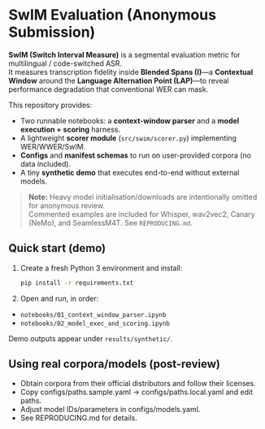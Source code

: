 # SwIM Evaluation  (Anonymous Submission)

**SwIM (Switch Interval Measure)** is a segmental evaluation metric for multilingual / code-switched ASR.  
It measures transcription fidelity inside **Blended Spans (I)**—a **Contextual Window** around the **Language Alternation Point (LAP)**—to reveal performance degradation that conventional WER can mask.

This repository provides:
- Two runnable notebooks: a **context-window parser** and a **model execution + scoring** harness.
- A lightweight **scorer module** (`src/swim/scorer.py`) implementing WER/WWER/SwIM.
- **Configs** and **manifest schemas** to run on user-provided corpora (no data included).
- A tiny **synthetic demo** that executes end-to-end without external models.

> **Note:** Heavy model initialisation/downloads are intentionally omitted for anonymous review.  
> Commented examples are included for Whisper, wav2vec2, Canary (NeMo), and SeamlessM4T. See `REPRODUCING.md`.

## Quick start (demo)
1. Create a fresh Python 3 environment and install:
   ```bash
   pip install -r requirements.txt

2. Open and run, in order:
 - `notebooks/01_context_window_parser.ipynb`
 - `notebooks/02_model_exec_and_scoring.ipynb`

Demo outputs appear under `results/synthetic/`.

## Using real corpora/models (post-review)

- Obtain corpora from their official distributors and follow their licenses.
- Copy configs/paths.sample.yaml → configs/paths.local.yaml and edit paths.
- Adjust model IDs/parameters in configs/models.yaml.
- See REPRODUCING.md for details.


  
